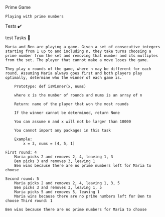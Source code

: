 Prime Game

    Playing with prime numbers

Tests ✔️

test
Tasks 📃

    Maria and Ben are playing a game. Given a set of consecutive integers starting from 1 up to and including n, they take turns choosing a prime number from the set and removing that number and its multiples from the set. The player that cannot make a move loses the game.

    They play x rounds of the game, where n may be different for each round. Assuming Maria always goes first and both players play optimally, determine who the winner of each game is.

        Prototype: def isWinner(x, nums)

        where x is the number of rounds and nums is an array of n

        Return: name of the player that won the most rounds

        If the winner cannot be determined, return None

        You can assume n and x will not be larger than 10000

        You cannot import any packages in this task

        Example:
            x = 3, nums = [4, 5, 1]

    First round: 4
        Maria picks 2 and removes 2, 4, leaving 1, 3
        Ben picks 3 and removes 3, leaving 1
        Ben wins because there are no prime numbers left for Maria to choose

    Second round: 5
        Maria picks 2 and removes 2, 4, leaving 1, 3, 5
        Ben picks 3 and removes 3, leaving 1, 5
        Maria picks 5 and removes 5, leaving 1
        Maria wins because there are no prime numbers left for Ben to choose Third round: 1

    Ben wins because there are no prime numbers for Maria to choose

